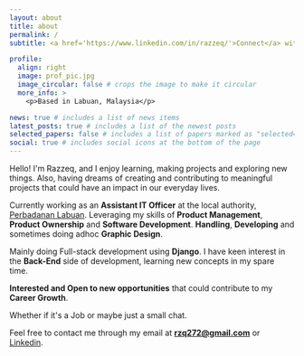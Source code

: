```yaml
---
layout: about
title: about
permalink: /
subtitle: <a href='https://www.linkedin.com/in/razzeq/'>Connect</a> with me on Linkedin!

profile:
  align: right
  image: prof_pic.jpg
  image_circular: false # crops the image to make it circular
  more_info: >
    <p>Based in Labuan, Malaysia</p>

news: true # includes a list of news items
latest_posts: true # includes a list of the newest posts
selected_papers: false # includes a list of papers marked as "selected={true}"
social: true # includes social icons at the bottom of the page
---
```


Hello! I'm Razzeq, and I enjoy learning, making projects and exploring new things. Also, having dreams of creating and contributing to meaningful projects that could have an impact in our everyday lives.

Currently working as an **Assistant IT Officer** at the local authority, [Perbadanan Labuan](https://www.linkedin.com/company/perbadanan-labuan/). Leveraging my skills of **Product Management**, **Product Ownership** and **Software Development**. **Handling**, **Developing** and sometimes doing adhoc **Graphic Design**.

Mainly doing Full-stack development using **Django**. I have keen interest in the **Back-End** side of development, learning new concepts in my spare time. 

**Interested and Open to new opportunities** that could contribute to my **Career Growth**. 

Whether if it's a Job or maybe just a small chat. 

Feel free to contact me through my email at **rzq272@gmail.com** or [Linkedin](https://www.linkedin.com/in/razzeq/). 